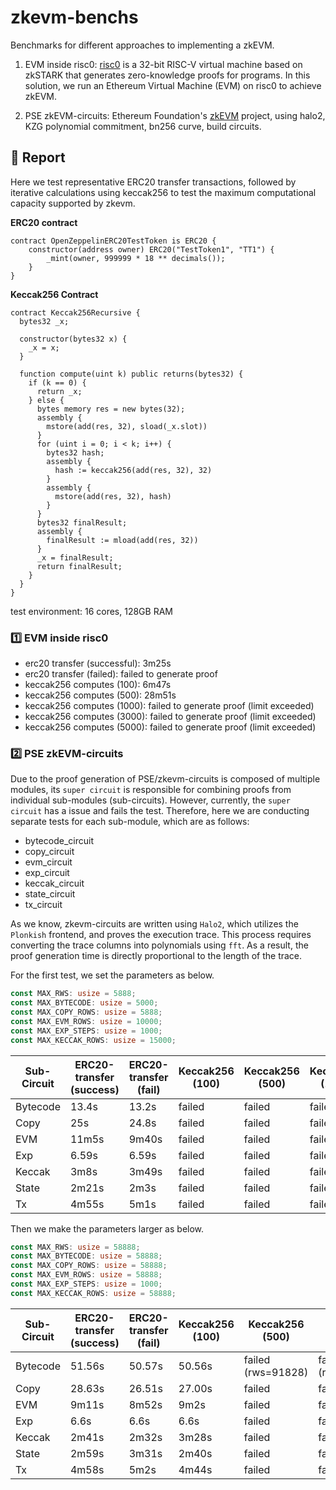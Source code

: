 # zkevm-benchs
Benchmarks for different approaches to implementing a zkEVM.
1. EVM inside risc0: [risc0](https://github.com/risc0/risc0) is a 32-bit RISC-V virtual machine based on zkSTARK that generates zero-knowledge proofs for programs. In this solution, we run an Ethereum Virtual Machine (EVM) on risc0 to achieve zkEVM.

2. PSE zkEVM-circuits: Ethereum Foundation's [zkEVM](https://github.com/privacy-scaling-explorations/zkevm-circuits) project, using halo2, KZG polynomial commitment, bn256 curve, build circuits.

## 📑 Report
Here we test representative ERC20 transfer transactions, followed by iterative calculations using keccak256 to test the maximum computational capacity supported by zkevm.

**ERC20 contract**
```solidity
contract OpenZeppelinERC20TestToken is ERC20 {
    constructor(address owner) ERC20("TestToken1", "TT1") {
        _mint(owner, 999999 * 18 ** decimals());
    }
}
```

**Keccak256 Contract**

```solidity
contract Keccak256Recursive {
  bytes32 _x;
  
  constructor(bytes32 x) {
    _x = x;
  }
  
  function compute(uint k) public returns(bytes32) {
    if (k == 0) {
      return _x;
    } else {
      bytes memory res = new bytes(32);
      assembly {
        mstore(add(res, 32), sload(_x.slot))
      }
      for (uint i = 0; i < k; i++) {
        bytes32 hash;
        assembly {
          hash := keccak256(add(res, 32), 32)
        }
        assembly {
          mstore(add(res, 32), hash)
        }
      }
      bytes32 finalResult;
      assembly {
        finalResult := mload(add(res, 32))
      }
      _x = finalResult;
      return finalResult;
    }
  }
}
```

test environment: 16 cores, 128GB RAM

### 1️⃣ EVM inside risc0
- erc20 transfer (successful): 3m25s
- erc20 transfer (failed): failed to generate proof
- keccak256 computes (100): 6m47s
- keccak256 computes (500): 28m51s
- keccak256 computes (1000): failed to generate proof (limit exceeded)
- keccak256 computes (3000): failed to generate proof (limit exceeded)
- keccak256 computes (5000): failed to generate proof (limit exceeded)

### 2️⃣ PSE zkEVM-circuits
Due to the proof generation of PSE/zkevm-circuits is composed of multiple modules, its `super circuit` is responsible for combining proofs from individual sub-modules (sub-circuits). However, currently, the `super circuit` has a issue and fails the test. Therefore, here we are conducting separate tests for each sub-module, which are as follows:
- bytecode_circuit
- copy_circuit
- evm_circuit
- exp_circuit
- keccak_circuit
- state_circuit
- tx_circuit

As we know, zkevm-circuits are written using `Halo2`, which utilizes the `Plonkish` frontend, and proves the execution trace. This process requires converting the trace columns into polynomials using `fft`. As a result, the proof generation time is directly proportional to the length of the trace.

For the first test, we set the parameters as below.
```rust
const MAX_RWS: usize = 5888;
const MAX_BYTECODE: usize = 5000;
const MAX_COPY_ROWS: usize = 5888;
const MAX_EVM_ROWS: usize = 10000;
const MAX_EXP_STEPS: usize = 1000;
const MAX_KECCAK_ROWS: usize = 15000;
```
| Sub-Circuit | ERC20-transfer (success) | ERC20-transfer (fail) | Keccak256 (100) | Keccak256 (500) | Keccak256 (1000) | Keccak256 (3000) | Keccak256 (5000) |
| ----------- | ------------------------ | --------------------- | --------------- | --------------- | ---------------- | ---------------- | ---------------- |
| Bytecode    | 13.4s                    | 13.2s                 | failed          | failed          | failed           | failed           | failed           |
| Copy        | 25s                      | 24.8s                 | failed          | failed          | failed           | failed           | failed           |
| EVM         | 11m5s                    | 9m40s                 | failed          | failed          | failed           | failed           | failed           |
| Exp         | 6.59s                    | 6.59s                 | failed          | failed          | failed           | failed           | failed           |
| Keccak      | 3m8s                     | 3m49s                 | failed          | failed          | failed           | failed           | failed           |
| State       | 2m21s                    | 2m3s                  | failed          | failed          | failed           | failed           | failed           |
| Tx          | 4m55s                    | 5m1s                  | failed          | failed          | failed           | failed           | failed           |


Then we make the parameters larger as below.

```rust
const MAX_RWS: usize = 58888;
const MAX_BYTECODE: usize = 58888;
const MAX_COPY_ROWS: usize = 58888;
const MAX_EVM_ROWS: usize = 58888;
const MAX_EXP_STEPS: usize = 1000;
const MAX_KECCAK_ROWS: usize = 58888;
```

| Sub-Circuit | ERC20-transfer (success) | ERC20-transfer (fail) | Keccak256 (100) | Keccak256 (500)    | Keccak256 (1000)    | Keccak256 (3000)    | Keccak256 (5000)    |
| ----------- | ------------------------ | --------------------- | --------------- | ------------------ | ------------------- | ------------------- | ------------------- |
| Bytecode    | 51.56s                   | 50.57s                | 50.56s          | failed (rws=91828) | failed (rws=182828) | failed (rws=546828) | failed (rws=910828) |
| Copy        | 28.63s                   | 26.51s                | 27.00s          | failed             | failed              | failed              | failed              |
| EVM         | 9m11s                    | 8m52s                 | 9m2s            | failed             | failed              | failed              | failed              |
| Exp         | 6.6s                     | 6.6s                  | 6.6s            | failed             | failed              | failed              | failed              |
| Keccak      | 2m41s                    | 2m32s                 | 3m28s           | failed             | failed              | failed              | failed              |
| State       | 2m59s                    | 3m31s                 | 2m40s           | failed             | failed              | failed              | failed              |
| Tx          | 4m58s                    | 5m2s                  | 4m44s           | failed             | failed              | failed              | failed              |
